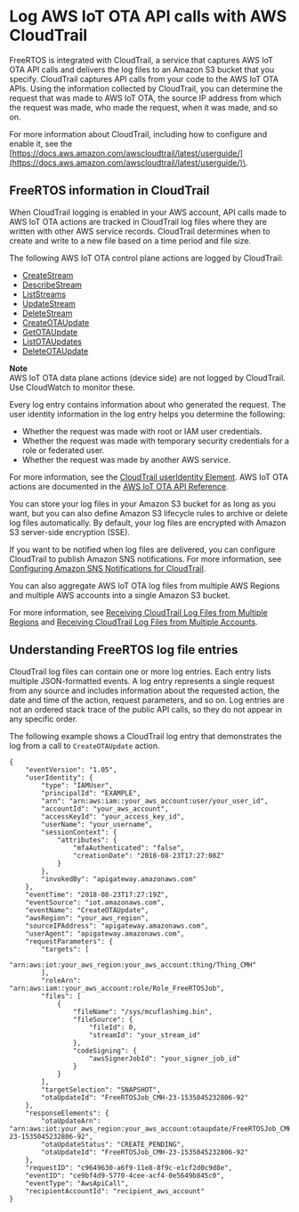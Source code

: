 # Log AWS IoT OTA API calls with AWS CloudTrail<a name="iot-using-cloudtrail-afr"></a>

FreeRTOS is integrated with CloudTrail, a service that captures AWS IoT OTA API calls and delivers the log files to an Amazon S3 bucket that you specify\. CloudTrail captures API calls from your code to the AWS IoT OTA APIs\. Using the information collected by CloudTrail, you can determine the request that was made to AWS IoT OTA, the source IP address from which the request was made, who made the request, when it was made, and so on\. 

For more information about CloudTrail, including how to configure and enable it, see the [https://docs.aws.amazon.com/awscloudtrail/latest/userguide/](https://docs.aws.amazon.com/awscloudtrail/latest/userguide/)\.

## FreeRTOS information in CloudTrail<a name="aws-iot-info-in-cloudtrail-afr"></a>

When CloudTrail logging is enabled in your AWS account, API calls made to AWS IoT OTA actions are tracked in CloudTrail log files where they are written with other AWS service records\. CloudTrail determines when to create and write to a new file based on a time period and file size\.

The following AWS IoT OTA control plane actions are logged by CloudTrail:
+ [CreateStream](https://docs.aws.amazon.com/iot/latest/apireference/API_CreateStream.html)
+ [DescribeStream](https://docs.aws.amazon.com/iot/latest/apireference/API_DescribeStream.html)
+ [ListStreams](https://docs.aws.amazon.com/iot/latest/apireference/API_ListStreams.html)
+ [UpdateStream](https://docs.aws.amazon.com/iot/latest/apireference/API_UpdateStream.html)
+ [DeleteStream](https://docs.aws.amazon.com/iot/latest/apireference/API_DeleteStream.html)
+ [CreateOTAUpdate](https://docs.aws.amazon.com/iot/latest/apireference/API_CreateOTAUpdate.html)
+ [GetOTAUpdate](https://docs.aws.amazon.com/iot/latest/apireference/API_GetOTAUpdate.html)
+ [ListOTAUpdates](https://docs.aws.amazon.com/iot/latest/apireference/API_ListOTAUpdates.html)
+ [DeleteOTAUpdate](https://docs.aws.amazon.com/iot/latest/apireference/API_DeleteOTAUpdate.html)

**Note**  
AWS IoT OTA data plane actions \(device side\) are not logged by CloudTrail\. Use CloudWatch to monitor these\.

Every log entry contains information about who generated the request\. The user identity information in the log entry helps you determine the following: 
+ Whether the request was made with root or IAM user credentials\.
+ Whether the request was made with temporary security credentials for a role or federated user\.
+ Whether the request was made by another AWS service\.

For more information, see the [CloudTrail userIdentity Element](https://docs.aws.amazon.com/awscloudtrail/latest/userguide/cloudtrail-event-reference-user-identity.html)\. AWS IoT OTA actions are documented in the [AWS IoT OTA API Reference](https://docs.aws.amazon.com/iot/latest/apireference)\.

You can store your log files in your Amazon S3 bucket for as long as you want, but you can also define Amazon S3 lifecycle rules to archive or delete log files automatically\. By default, your log files are encrypted with Amazon S3 server\-side encryption \(SSE\)\.

If you want to be notified when log files are delivered, you can configure CloudTrail to publish Amazon SNS notifications\. For more information, see [ Configuring Amazon SNS Notifications for CloudTrail](https://docs.aws.amazon.com/awscloudtrail/latest/userguide/getting_notifications_top_level.html)\.

You can also aggregate AWS IoT OTA log files from multiple AWS Regions and multiple AWS accounts into a single Amazon S3 bucket\. 

For more information, see [ Receiving CloudTrail Log Files from Multiple Regions](https://docs.aws.amazon.com/awscloudtrail/latest/userguide/cloudtrail-receive-logs-from-multiple-accounts.html) and [Receiving CloudTrail Log Files from Multiple Accounts](https://docs.aws.amazon.com/awscloudtrail/latest/userguide/cloudtrail-receive-logs-from-multiple-accounts.html)\.

## Understanding FreeRTOS log file entries<a name="understanding-aws-iot-entries-afr"></a>

CloudTrail log files can contain one or more log entries\. Each entry lists multiple JSON\-formatted events\. A log entry represents a single request from any source and includes information about the requested action, the date and time of the action, request parameters, and so on\. Log entries are not an ordered stack trace of the public API calls, so they do not appear in any specific order\. 

The following example shows a CloudTrail log entry that demonstrates the log from a call to `CreateOTAUpdate` action\.

```
{
    "eventVersion": "1.05",
    "userIdentity": {
        "type": "IAMUser",
        "principalId": "EXAMPLE",
        "arn": "arn:aws:iam::your_aws_account:user/your_user_id",
        "accountId": "your_aws_account",
        "accessKeyId": "your_access_key_id",
        "userName": "your_username",
        "sessionContext": {
            "attributes": {
                "mfaAuthenticated": "false",
                "creationDate": "2018-08-23T17:27:08Z"
            }
        },
        "invokedBy": "apigateway.amazonaws.com"
    },
    "eventTime": "2018-08-23T17:27:19Z",
    "eventSource": "iot.amazonaws.com",
    "eventName": "CreateOTAUpdate",
    "awsRegion": "your_aws_region",
    "sourceIPAddress": "apigateway.amazonaws.com",
    "userAgent": "apigateway.amazonaws.com",
    "requestParameters": {
        "targets": [
            "arn:aws:iot:your_aws_region:your_aws_account:thing/Thing_CMH"
        ],
        "roleArn": "arn:aws:iam::your_aws_account:role/Role_FreeRTOSJob",
        "files": [
            {
                "fileName": "/sys/mcuflashimg.bin",
                "fileSource": {
                    "fileId": 0,
                    "streamId": "your_stream_id"
                },
                "codeSigning": {
                    "awsSignerJobId": "your_signer_job_id"
                }
            }
        ],
        "targetSelection": "SNAPSHOT",
        "otaUpdateId": "FreeRTOSJob_CMH-23-1535045232806-92"
    },
    "responseElements": {
        "otaUpdateArn": "arn:aws:iot:your_aws_region:your_aws_account:otaupdate/FreeRTOSJob_CMH-23-1535045232806-92",
        "otaUpdateStatus": "CREATE_PENDING",
        "otaUpdateId": "FreeRTOSJob_CMH-23-1535045232806-92"
    },
    "requestID": "c9649630-a6f9-11e8-8f9c-e1cf2d0c9d8e",
    "eventID": "ce9bf4d9-5770-4cee-acf4-0e5649b845c0",
    "eventType": "AwsApiCall",
    "recipientAccountId": "recipient_aws_account"
}
```